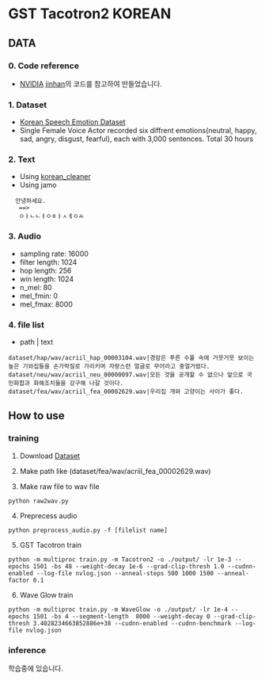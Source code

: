 # GST Tacotron2 KOREAN

## DATA
### 0. Code reference
 * [NVIDIA](https://github.com/NVIDIA/DeepLearningExamples/tree/master/PyTorch/SpeechSynthesis/Tacotron2) [jinhan](https://github.com/jinhan/tacotron2-gst)의 코드를 참고하여 만들었습니다.
### 1. Dataset 
  * [Korean Speech Emotion Dataset](http://aicompanion.or.kr/kor/main/)
  * Single Female Voice Actor recorded six diffrent emotions(neutral, happy, sad, angry, disgust, fearful), each with 3,000 sentences. Total 30 hours

### 2. Text
 * Using [korean_cleaner](https://github.com/Yeongtae/tacotron2/tree/master/text)
 * Using jamo
  ```
    안녕하세요.
     ==>
     ㅇㅏㄴㄴㅕㅇㅎㅏㅅㅔㅇㅛ 
   ```

### 3. Audio
* sampling rate: 16000
* filter length: 1024
* hop length: 256
* win length: 1024
* n_mel: 80
* mel_fmin: 0
* mel_fmax: 8000

### 4. file list
  * path | text
 ```
dataset/hap/wav/acriil_hap_00003104.wav|경암은 푸른 수풀 속에 거뭇거뭇 보이는 높은 기와집들을 손가락질로 가리키며 자랑스런 얼굴로 무어라고 중얼거렸다.
dataset/neu/wav/acriil_neu_00000097.wav|모든 것을 공개할 수 없으나 앞으로 국민화합과 화해조치들을 강구해 나갈 것이다.
dataset/fea/wav/acriil_fea_00002629.wav|우리집 개와 고양이는 사이가 좋다.
 ```

## How to use

### training
 1) Download [Dataset](http://aicompanion.or.kr/kor/main/)
 
 2) Make path like (dataset/fea/wav/acriil_fea_00002629.wav)
 
 3) Make raw file to wav file
  ```
  python raw2wav.py
  ```
  
 4) Preprecess audio
  ```
  python preprocess_audio.py -f [filelist name]
  ```
  
  5) GST Tacotron train
  ```
  python -m multiproc train.py -m Tacotron2 -o ./output/ -lr 1e-3 --epochs 1501 -bs 48 --weight-decay 1e-6 --grad-clip-thresh 1.0 --cudnn-enabled --log-file nvlog.json --anneal-steps 500 1000 1500 --anneal-factor 0.1
  ```
  
  6) Wave Glow train
  ```
  python -m multiproc train.py -m WaveGlow -o ./output/ -lr 1e-4 --epochs 1501 -bs 4 --segment-length  8000 --weight-decay 0 --grad-clip-thresh 3.4028234663852886e+38 --cudnn-enabled --cudnn-benchmark --log-file nvlog.json
  ```

### inference

학습중에 있습니다.
